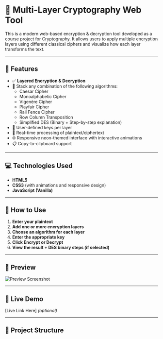 # 🔐 Multi-Layer Cryptography Web Tool

This is a modern web-based encryption & decryption tool developed as a course project for Cryptography. It allows users to apply multiple encryption layers using different classical ciphers and visualize how each layer transforms the text.

---

## 🧠 Features

- ✅ **Layered Encryption & Decryption**
- 🔁 Stack any combination of the following algorithms:
  - Caesar Cipher
  - Monoalphabetic Cipher
  - Vigenère Cipher
  - Playfair Cipher
  - Rail Fence Cipher
  - Row Column Transposition
  - Simplified DES (Binary + Step-by-step explanation)
- 🧩 User-defined keys per layer
- 🧠 Real-time processing of plaintext/ciphertext
- 🌐 Responsive neon-themed interface with interactive animations
- 📋 Copy-to-clipboard support

---

## 💻 Technologies Used

- **HTML5**
- **CSS3** (with animations and responsive design)
- **JavaScript (Vanilla)**

---

## 🧪 How to Use

1. **Enter your plaintext**
2. **Add one or more encryption layers**
3. **Choose an algorithm for each layer**
4. **Enter the appropriate key**
5. **Click Encrypt or Decrypt**
6. **View the result + DES binary steps (if selected)**

---

## 📸 Preview

![Preview Screenshot](insert_screenshot_here)

---

## 🚀 Live Demo

[Live Link Here] *(optional)*

---

## 📂 Project Structure

